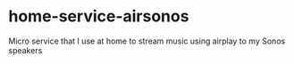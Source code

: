 # home-service-airsonos
Micro service that I use at home to stream music using airplay to my Sonos speakers
